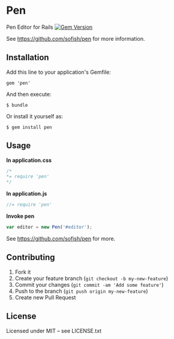 # Pen

Pen Editor for Rails [![Gem Version](https://badge.fury.io/rb/pen.png)](http://badge.fury.io/rb/pen)

See https://github.com/sofish/pen for more information.

## Installation

Add this line to your application's Gemfile:

    gem 'pen'

And then execute:

    $ bundle

Or install it yourself as:

    $ gem install pen

## Usage

**In application.css**

```css
/*
*= require 'pen'
*/
```

**In application.js**

```javascript
//= require 'pen'
```

**Invoke pen**
```js
var editor = new Pen('#editor');
```

See https://github.com/sofish/pen for more.

## Contributing

1. Fork it
2. Create your feature branch (`git checkout -b my-new-feature`)
3. Commit your changes (`git commit -am 'Add some feature'`)
4. Push to the branch (`git push origin my-new-feature`)
5. Create new Pull Request

## License
Licensed under MIT – see LICENSE.txt
